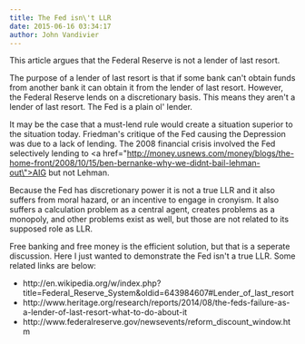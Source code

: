 ```yaml
---
title: The Fed isn\'t LLR
date: 2015-06-16 03:34:17
author: John Vandivier
---
```




This article argues that the Federal Reserve is not a lender of last resort.

The purpose of a lender of last resort is that if some bank can't obtain funds from another bank it can obtain it from the lender of last resort. However, the Federal Reserve lends on a discretionary basis. This means they aren't a lender of last resort. The Fed is a plain ol' lender.

It may be the case that a must-lend rule would create a situation superior to the situation today. Friedman's critique of the Fed causing the Depression was due to a lack of lending. The 2008 financial crisis involved the Fed selectively lending to <a href=\"http://money.usnews.com/money/blogs/the-home-front/2008/10/15/ben-bernanke-why-we-didnt-bail-lehman-out\">AIG but not Lehman</a>.

Because the Fed has discretionary power it is not a true LLR and it also suffers from moral hazard, or an incentive to engage in cronyism. It also suffers a calculation problem as a central agent, creates problems as a monopoly, and other problems exist as well, but those are not related to its supposed role as LLR.

Free banking and free money is the efficient solution, but that is a seperate discussion. Here I just wanted to demonstrate the Fed isn't a true LLR. Some related links are below:
<ul>
	<li>http://en.wikipedia.org/w/index.php?title=Federal_Reserve_System&amp;oldid=643984607#Lender_of_last_resort</li>
	<li>http://www.heritage.org/research/reports/2014/08/the-feds-failure-as-a-lender-of-last-resort-what-to-do-about-it</li>
	<li>http://www.federalreserve.gov/newsevents/reform_discount_window.htm</li>
</ul>